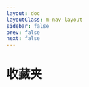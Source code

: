 ```yaml
---
layout: doc
layoutClass: m-nav-layout
sidebar: false
prev: false
next: false
---
```


<style src="/.vitepress/theme/style/fav.css"></style>

<script setup>
import { NAV_DATA } from '/.vitepress/theme/untils/data'
</script>

# 收藏夹

<MNavLinks v-for="{title, items} in NAV_DATA" :title="title" :items="items"/>